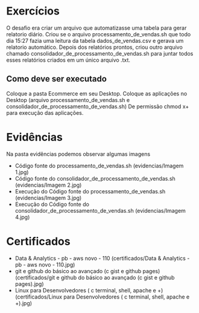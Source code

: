 # Exercícios

O desafio era criar um arquivo que automatizasse uma tabela para gerar relatorio diário.
Criou se o arquivo processamento_de_vendas.sh que todo dia 15:27 fazia uma leitura da tabela dados_de_vendas.csv e gerava um relatorio automático.
Depois dos relatórios prontos, criou outro arquivo chamado consolidador_de_processamento_de_vendas.sh para juntar todos esses relatórios criados em um único arquivo .txt.

## Como deve ser executado
Coloque a pasta Ecommerce em seu Desktop.
Coloque as aplicações no Desktop (arquivo processamento_de_vendas.sh e consolidador_de_processamento_de_vendas.sh)
De permissão chmod x+ para execução das aplicações.



</div>


# Evidências

Na pasta evidências podemos observar algumas imagens

- Código fonte do processamento_de_vendas.sh (evidencias/Imagem 1.jpg)
- Código fonte do consolidador_de_processamento_de_vendas.sh (evidencias/Imagem 2.jpg)
- Execução do Código fonte do processamento_de_vendas.sh (evidencias/Imagem 3.jpg)
- Execução do Código fonte do consolidador_de_processamento_de_vendas.sh (evidencias/Imagem 4.jpg)



</div>

# Certificados


- Data & Analytics - pb - aws novo - 110 (certificados/Data & Analytics - pb - aws novo - 110.jpg)
- git e github do básico ao avançado (c gist e github pages) (certificados/git e github do básico ao avançado (c gist e github pages).jpg)
- Linux para Desenvolvedores ( c terminal, shell, apache e +) (certificados/Linux para Desenvolvedores ( c terminal, shell, apache e +).jpg)

</div>
